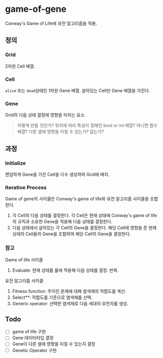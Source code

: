# game-of-gene

Conway's Game of Life에 유전 알고리즘을 적용.

## 정의

### Grid

2차원 Cell 배열.

### Cell

`alive` 또는 `dead`상태인 1차원 Gene 배열. 살아있는 Cell만 Gene 배열을 가진다.

### Gene

Grid의 다음 상태 결정에 영향을 미치는 요소.

> 어떻게 만들 것인가? 위치에 따라 특성이 정해진 bool or int 배열? 아니면 함수 배열? 다른 셀에 영향을 미칠 수 있는가? 없는가?

## 과정

### Initialize

랜덤하게 Gene을 가진 Cell을 다수 생성하여 Grid에 배치.

### Iterative Process

Game of gene의 사이클은 Conway's game of life와 유전 알고리즘 사이클을 조합한다.

1. 각 Cell의 다음 상태를 결정한다. 각 Cell은 현재 상태에 Conway's game of life의 규칙과 소유한 Gene을 적용해 다음 상태를 결정한다.
2. 다음 상태에서 살아있는 각 Cell의 Gene을 결정한다. 해당 Cell에 영향을 준 현재 상태의 Cell들의 Gene을 조합하여 해당 Cell의 Gene을 결정한다.

### 참고

Game of life 사이클

1. Evaluate: 현재 상태를 룰에 적용해 다음 상태를 결정. 반복.

유전 알고리즘 사이클

1. Fitness function: 주어진 문제에 대해 염색체의 적합도를 계산.
2. Select**: 적합도를 기준으로 염색체를 선택.
3. Generic operator: 선택한 염색체로 다음 세대의 유전자를 생성.

## Todo

- [ ] game of life 구현
- [ ] Gene 데이터타입 결정
- [ ] Gene이 다른 셀에 영향을 미칠 수 있는지 결정
- [ ] Genetic Operator 구현
